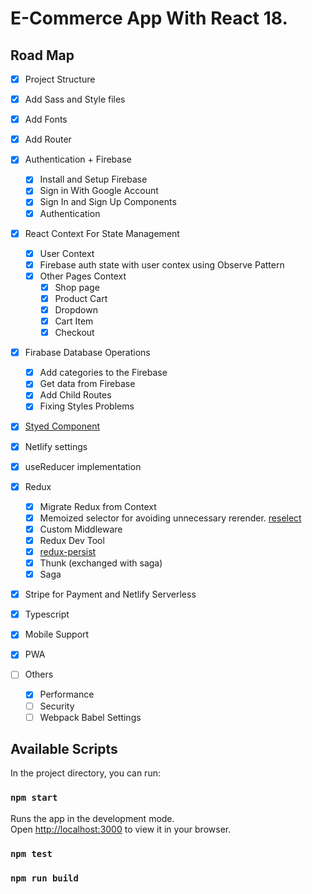 # E-Commerce App With React 18.

## Road Map

- [x] Project Structure
- [x] Add Sass and Style files
- [x] Add Fonts

- [x] Add Router
- [x] Authentication + Firebase
  - [x] Install and Setup Firebase
  - [x] Sign in With Google Account
  - [x] Sign In and Sign Up Components
  - [x] Authentication
- [x] React Context For State Management
  - [x] User Context
  - [x] Firebase auth state with user contex using Observe Pattern
  - [x] Other Pages Context
    - [x] Shop page
    - [x] Product Cart
    - [x] Dropdown
    - [x] Cart Item
    - [x] Checkout
- [x] Firabase Database Operations
  - [x] Add categories to the Firebase
  - [x] Get data from Firebase
  - [x] Add Child Routes
  - [x] Fixing Styles Problems
- [x] [Styed Component](https://styled-components.com/)
- [x] Netlify settings
- [x] useReducer implementation
- [x] Redux
  - [x] Migrate Redux from Context
  - [x] Memoized selector for avoiding unnecessary rerender. [reselect](https://github.com/reduxjs/reselect)
  - [x] Custom Middleware
  - [x] Redux Dev Tool
  - [x] [redux-persist](https://github.com/rt2zz/redux-persist)
  - [x] Thunk (exchanged with saga)
  - [x] Saga
- [x] Stripe for Payment and Netlify Serverless
- [x] Typescript
- [x] Mobile Support 
- [x] PWA
- [ ] Others
  - [x] Performance
  - [ ] Security
  - [ ] Webpack Babel Settings

## Available Scripts

In the project directory, you can run:

### `npm start`

Runs the app in the development mode.\
Open [http://localhost:3000](http://localhost:3000) to view it in your browser.

### `npm test`

### `npm run build`
